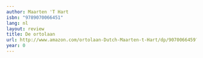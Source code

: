 ```yaml
---
author: Maarten 'T Hart
isbn: "9789070066451"
lang: nl
layout: review
title: De ortolaan
url: http://www.amazon.com/ortolaan-Dutch-Maarten-t-Hart/dp/9070066459?SubscriptionId=0VMG0VFGBMRWVRA58R02&tag=ldvd-20&linkCode=xm2&camp=2025&creative=165953&creativeASIN=9070066459
year: 0
---
```

